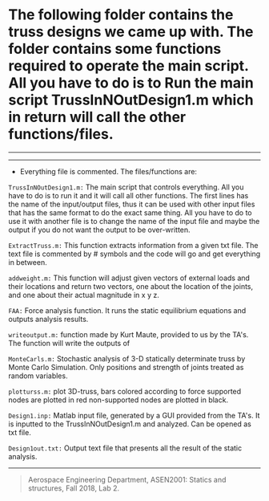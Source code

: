# The following folder contains the truss designs we came up with. The folder contains some functions required to operate the main script. All you have to do is to **Run the main script TrussInNOutDesign1.m** which in return will call the other functions/files.

---


---

* Everything file is commented. The files/functions are:

`TrussInNOutDesign1.m:` The main script that controls everything. All you have to do is to run it and it will call all other functions. The first lines has the name of the input/output files, thus it can be used with other input files that has the same format to do the exact same thing. All you have to do to use it with another file is to change the name of the input file and maybe the output if you do not want the output to be over-written.

`ExtractTruss.m:` This function extracts information from a given txt file. The text file is commented by # symbols and the code will go and get everything in between.

`addweight.m:` This function will adjust given vectors of external loads and their locations and return two vectors, one about the location of the joints, and one about their actual magnitude in x y z.

`FAA:` Force analysis function. It runs the static equilibrium equations and outputs analysis results.

`writeoutput.m:` function made by Kurt Maute, provided to us by the TA's. The function will write the outputs of 

`MonteCarls.m:` Stochastic analysis of 3-D statically determinate truss by Monte Carlo Simulation. Only positions and strength of joints treated as random variables.

`plotturss.m:` plot 3D-truss, bars colored according to force supported nodes are plotted in red non-supported nodes are plotted in black.

`Design1.inp:` Matlab input file, generated by a GUI provided from the TA's. It is inputted to the TrussInNOutDesign1.m and analyzed. Can be opened as txt file.

`Design1out.txt:` Output text file that presents all the result of the static analysis.

---
> Aerospace Engineering Department, ASEN2001: Statics and structures, Fall 2018, Lab 2.